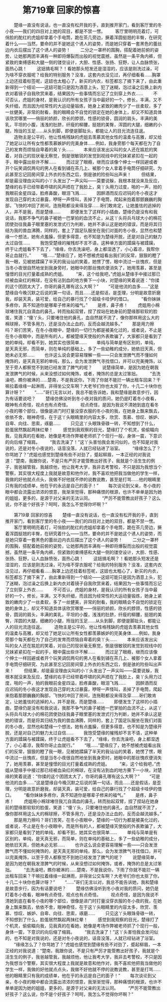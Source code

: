# 　　第719章 回家的惊喜
　　楚缘一直没有说话，也一直没有松开我的手，直到推开家门，看到客厅里的冬小夜——我们的四目对上她的双目，都是不禁一愣。
　　客厅里明明亮着灯，可俏脸的酡红的虎姐却拿着个手电筒，跪在茶几旁边，撅着浑圆挺翘的丰臀，在研究着什么——当然，要命的并不是她这个诱人的姿势，而是她只穿着一套黑色的蕾丝边内衣后摆出了这个诱人的姿势！
　　二分之一罩杯的围胸，搭配着她前俯的姿势，让她那两团丰满有一种即将爆裂而出般的视觉震撼，虽然是一条平角内裤，但紧致的束缚感和大腿一侧的镂空设计，大胆、性感、张扬、狂野，让人血脉愤张，面热心跳！
　　这妞搞毛啊？！看她那头短发还是湿湿的，应该是刚洗过澡，可为啥不穿衣服呢？给我的特别服务？没准，这套内衣没见过，再仔细看看……胸罩上边还挂着标签呢，这妞也太粗心了，新买的内衣，标签都忘了摘下来了，由此重新得到一个结论——这妞可能只是因为酒意上头，犯了迷糊，泡过澡之后换上新内衣对着镜子自我欣赏来着，结果因为一些事情而忘记了立刻穿上外衣……
　　不可否认，虎姐的身材，是我认识的所有女孩子当中最好的一个，修长，丰满，又不失纤细，而且因为经常性的大运动量锻炼，她身上紧致的嫩肉少了一丝柔软，多了一丝健美，非常的耐看，我的眼睛会不自觉的锁定在她的身体上，却又不知道具体该欣赏哪里——俏丽的娇颜，欣长的脖颈，性感的锁骨，圆润的肩头，丰满的美乳，平坦的小腹，浅浅的肚脐，纤瘦的柳腰，挺翘的美臀，浑圆的大腿，细嫩的小腿，玲珑的玉足……从头到脚，即便是脚趾头，都能让人的目光流连往返。
　　造物主是公平的，他让性格残缺的虎姐去羡慕其他女性的温柔与高雅，却又给了她足以让所有女性都羡慕嫉妒的完美身体……例如，我身旁那个每天都在为了自己的发育而烦恼自卑着的臭丫头……
　　本来应该发出尖叫的女人还在尴尬的笑着，对自己的现状毫无察觉，倒是很敏锐的发觉到视线中的兄妹紧紧扣在一起的手，眼中露出些许不解……
　　而过足了眼瘾，继而应该像个绅士一样回避或者开个玩笑调侃两句的男人在看到铺在茶几上、被那个女人拿着手电筒仔细研究、为此甚至忘记回房间穿上外衣的东西之后，倒是骇的险些叫出声来！
　　但结果，却是最没理由尖叫的小丫头发出了一声尖叫——莫要说躲，我根本就没来及反应，楚缘的右手已经带着呼啸的风声捂在了我脸上，臭丫头用力过度，啪的一声，拍的我眼前金星四溢，脸疼鼻酸，眼泪飞溅……
　　因醉酒而反应迟钝的冬小夜这才发现自己穿的太过暴露，咿呀一声怪叫，丢掉了手电筒，爬起来抱着那颤巍巍的胸部，飞快的冲回了房间，连拖鞋都没来得及穿……哥们敢肯定，让她羞怯的逃掉的人，并不是我，而是楚缘……
　　即便发生了这样的小插曲，楚缘仍是没有和我说话，我那不争气的鼻子被她一巴掌拍的血流不止，从这丫头将兵乓球大小的棉花团使劲往我鼻子眼里塞的发泄式行为判断，她并不承认这是她的错误，而是将其归结为我的兽血沸腾，同样的，套上了国足队服坐在我们对面的冬小夜，显然也和楚缘一个想法，她有点羞臊，但更多得意，也不知是为楚缘开脱，还是对自己的魅力太过自信……
　　我饱受楚缘的摧残却不言不语，这种单方面的蹂躏与被蹂躏，终于让虎姐看不下去了，“缘缘，你去洗澡吧，身上都湿透了，小心着凉，我帮你哥止血就行。”
　　“哦……”楚缘应了，她不想被虎姐看出我们的反常，狠狠的瞪了我一眼，见被她蹂躏了半天的我讪讪的笑着，她愣了愣，眼中流过一丝愧疚，但是当冬小夜很自然地坐到我身旁时，她眼中的那丝愧疚便消失了，她用羡慕，甚至是憧憬的目光打量着成熟的虎姐。
　　“来，这个给我吧，”虎姐从楚缘手中接过那已经被血染红的棉球，在没有沾到血的地方撕下一小块，对楚缘的笑着说道：“你揉的这个团团太大了，你哥的鼻孔哪有这么大啊？”
　　“可是他流的血多……”这是楚缘自今晚沉默之后说的第一句话，而且……还是假话，是歪理，分明是故意折磨我，却装天真，装可爱，给自己的暴行找了个超级卡哇伊的借口。
　　“看你妹妹多疼你，真不知道你是哪辈子修来的福气。”
　　是疼，鼻子疼！
　　虎姐用小棉球堵住我兀自滴血的鼻孔，转而抬起双臂，捏了捏站在她身前的楚缘那软软的脸蛋，笑道：“傻丫头，只要堵住他的鼻孔，血自然就不流了，像你那样用这么大的棉球擦，不管多用力，还是没办法止血的，反而会越流越多。”
　　那是用力擦吗？哥们苦笑，在冬小夜眼中，楚缘的一切行为都是被美化过的，或者说，不止是在冬小夜眼中，而是所有的人，都被楚缘天使般的外表欺骗了，大家都只是看到了她的单纯，却看不到，她其实也很简单……
　　单纯与简单是有区别的，单纯，是天真无邪，而简单，则在单纯的基础上，多了一些幼稚的成分，她依旧天真，但她未必无邪……
　　也许这么说会更容易理解一些——只会发泄脾气而不懂如何掩饰的，是天真无邪的单纯，那么，会为发泄脾气寻找借口，并可以完美掩饰，以至于旁人都察觉不到她已经发泄了脾气的呢？
　　说楚缘简单，是因为她在朝我发泄脾气的时候，从来没想过如何掩饰，或者，掩饰的总是太过笨拙。
　　“去洗澡吧，瞧你被淋的……楚南，不是我说你，下雨了你就不能拦一辆出租车回来？干嘛拉着缘缘一起淋雨，非得坐公交车啊？大老爷们你也太抠了你，十几二十块你也算计呀？”
　　“……”哥们无言以对，我总不能告诉她，我和楚缘是故意步行，因为有话要说吧？
　　楚缘仿佛没听到冬小夜对我的质问，她仍是盯着冬小夜看，眼神有点奇怪，视点也有点奇怪。
　　视点奇怪，是因为我说不清她到底在看冬小夜的哪个部位，很像是进门时打量没穿衣服的冬小夜的我，在她身上飘来飘去，依依不舍，眼神奇怪，在于这丫头眼睛里的内容太多，欣赏、羡慕、惊叹、嫉妒、自卑、向往、思索，琢磨……
　　只见这丫头眼珠骨碌一转，不知想到了什么，脸蛋居然飘起两抹红晕！
　　感觉到我观察的目光，楚缘打了个机灵，偷偷瞄向我，见我真的在看她，她像是考场作弊被老师抓了个现行一般，身体一震，下意识的向后缩了缩肩。
　　“我去洗澡了！”这丫头害怕我会发问似的，也不知是对我说的，还是对冬小夜说的，话音没落，人就已经钻进了浴室。
　　“缘缘怎么了？你骂她了？”虎姐也感觉到楚缘有些不对劲了，蹙起柳眉，一本正经的对我说道：“楚南，我跟你说，不是只有严厉才能管教出好孩子，我就是个活生生的例子，我爸越管我，我越烦他，他让我考大学，我非去考警校，不只是因为我想当个警察，其实很大程度上我就是故意和他作对，我不喜欢他把我当做他的学生一样，我做的好他就点点头，我做不好他就不停的说教说教，甚至是打骂……他的眼睛里只有我的成绩单，他在乎的永远是自己的面子！”
　　每次谈论到父亲，冬小夜的眼中都会流露出浓浓的恨意，我渐渐觉得，那种痛恨的根源，也许不单单是因为她的姐姐，更多的，是源于对父亲的无法认同。
　　“严厉不能管教出好孩子？这么说，你不是个好孩子？呵呵，我怎么不觉得你坏啊？”

　　第719章 回家的惊喜
　　楚缘一直没有说话，也一直没有松开我的手，直到推开家门，看到客厅里的冬小夜——我们的四目对上她的双目，都是不禁一愣。
　　客厅里明明亮着灯，可俏脸的酡红的虎姐却拿着个手电筒，跪在茶几旁边，撅着浑圆挺翘的丰臀，在研究着什么——当然，要命的并不是她这个诱人的姿势，而是她只穿着一套黑色的蕾丝边内衣后摆出了这个诱人的姿势！
　　二分之一罩杯的围胸，搭配着她前俯的姿势，让她那两团丰满有一种即将爆裂而出般的视觉震撼，虽然是一条平角内裤，但紧致的束缚感和大腿一侧的镂空设计，大胆、性感、张扬、狂野，让人血脉愤张，面热心跳！
　　这妞搞毛啊？！看她那头短发还是湿湿的，应该是刚洗过澡，可为啥不穿衣服呢？给我的特别服务？没准，这套内衣没见过，再仔细看看……胸罩上边还挂着标签呢，这妞也太粗心了，新买的内衣，标签都忘了摘下来了，由此重新得到一个结论——这妞可能只是因为酒意上头，犯了迷糊，泡过澡之后换上新内衣对着镜子自我欣赏来着，结果因为一些事情而忘记了立刻穿上外衣……
　　不可否认，虎姐的身材，是我认识的所有女孩子当中最好的一个，修长，丰满，又不失纤细，而且因为经常性的大运动量锻炼，她身上紧致的嫩肉少了一丝柔软，多了一丝健美，非常的耐看，我的眼睛会不自觉的锁定在她的身体上，却又不知道具体该欣赏哪里——俏丽的娇颜，欣长的脖颈，性感的锁骨，圆润的肩头，丰满的美乳，平坦的小腹，浅浅的肚脐，纤瘦的柳腰，挺翘的美臀，浑圆的大腿，细嫩的小腿，玲珑的玉足……从头到脚，即便是脚趾头，都能让人的目光流连往返。
　　造物主是公平的，他让性格残缺的虎姐去羡慕其他女性的温柔与高雅，却又给了她足以让所有女性都羡慕嫉妒的完美身体……例如，我身旁那个每天都在为了自己的发育而烦恼自卑着的臭丫头……
　　本来应该发出尖叫的女人还在尴尬的笑着，对自己的现状毫无察觉，倒是很敏锐的发觉到视线中的兄妹紧紧扣在一起的手，眼中露出些许不解……
　　而过足了眼瘾，继而应该像个绅士一样回避或者开个玩笑调侃两句的男人在看到铺在茶几上、被那个女人拿着手电筒仔细研究、为此甚至忘记回房间穿上外衣的东西之后，倒是骇的险些叫出声来！
　　但结果，却是最没理由尖叫的小丫头发出了一声尖叫——莫要说躲，我根本就没来及反应，楚缘的右手已经带着呼啸的风声捂在了我脸上，臭丫头用力过度，啪的一声，拍的我眼前金星四溢，脸疼鼻酸，眼泪飞溅……
　　因醉酒而反应迟钝的冬小夜这才发现自己穿的太过暴露，咿呀一声怪叫，丢掉了手电筒，爬起来抱着那颤巍巍的胸部，飞快的冲回了房间，连拖鞋都没来得及穿……哥们敢肯定，让她羞怯的逃掉的人，并不是我，而是楚缘……
　　即便发生了这样的小插曲，楚缘仍是没有和我说话，我那不争气的鼻子被她一巴掌拍的血流不止，从这丫头将兵乓球大小的棉花团使劲往我鼻子眼里塞的发泄式行为判断，她并不承认这是她的错误，而是将其归结为我的兽血沸腾，同样的，套上了国足队服坐在我们对面的冬小夜，显然也和楚缘一个想法，她有点羞臊，但更多得意，也不知是为楚缘开脱，还是对自己的魅力太过自信……
　　我饱受楚缘的摧残却不言不语，这种单方面的蹂躏与被蹂躏，终于让虎姐看不下去了，“缘缘，你去洗澡吧，身上都湿透了，小心着凉，我帮你哥止血就行。”
　　“哦……”楚缘应了，她不想被虎姐看出我们的反常，狠狠的瞪了我一眼，见被她蹂躏了半天的我讪讪的笑着，她愣了愣，眼中流过一丝愧疚，但是当冬小夜很自然地坐到我身旁时，她眼中的那丝愧疚便消失了，她用羡慕，甚至是憧憬的目光打量着成熟的虎姐。
　　“来，这个给我吧，”虎姐从楚缘手中接过那已经被血染红的棉球，在没有沾到血的地方撕下一小块，对楚缘的笑着说道：“你揉的这个团团太大了，你哥的鼻孔哪有这么大啊？”
　　“可是他流的血多……”这是楚缘自今晚沉默之后说的第一句话，而且……还是假话，是歪理，分明是故意折磨我，却装天真，装可爱，给自己的暴行找了个超级卡哇伊的借口。
　　“看你妹妹多疼你，真不知道你是哪辈子修来的福气。”
　　是疼，鼻子疼！
　　虎姐用小棉球堵住我兀自滴血的鼻孔，转而抬起双臂，捏了捏站在她身前的楚缘那软软的脸蛋，笑道：“傻丫头，只要堵住他的鼻孔，血自然就不流了，像你那样用这么大的棉球擦，不管多用力，还是没办法止血的，反而会越流越多。”
　　那是用力擦吗？哥们苦笑，在冬小夜眼中，楚缘的一切行为都是被美化过的，或者说，不止是在冬小夜眼中，而是所有的人，都被楚缘天使般的外表欺骗了，大家都只是看到了她的单纯，却看不到，她其实也很简单……
　　单纯与简单是有区别的，单纯，是天真无邪，而简单，则在单纯的基础上，多了一些幼稚的成分，她依旧天真，但她未必无邪……
　　也许这么说会更容易理解一些——只会发泄脾气而不懂如何掩饰的，是天真无邪的单纯，那么，会为发泄脾气寻找借口，并可以完美掩饰，以至于旁人都察觉不到她已经发泄了脾气的呢？
　　说楚缘简单，是因为她在朝我发泄脾气的时候，从来没想过如何掩饰，或者，掩饰的总是太过笨拙。
　　“去洗澡吧，瞧你被淋的……楚南，不是我说你，下雨了你就不能拦一辆出租车回来？干嘛拉着缘缘一起淋雨，非得坐公交车啊？大老爷们你也太抠了你，十几二十块你也算计呀？”
　　“……”哥们无言以对，我总不能告诉她，我和楚缘是故意步行，因为有话要说吧？
　　楚缘仿佛没听到冬小夜对我的质问，她仍是盯着冬小夜看，眼神有点奇怪，视点也有点奇怪。
　　视点奇怪，是因为我说不清她到底在看冬小夜的哪个部位，很像是进门时打量没穿衣服的冬小夜的我，在她身上飘来飘去，依依不舍，眼神奇怪，在于这丫头眼睛里的内容太多，欣赏、羡慕、惊叹、嫉妒、自卑、向往、思索，琢磨……
　　只见这丫头眼珠骨碌一转，不知想到了什么，脸蛋居然飘起两抹红晕！
　　感觉到我观察的目光，楚缘打了个机灵，偷偷瞄向我，见我真的在看她，她像是考场作弊被老师抓了个现行一般，身体一震，下意识的向后缩了缩肩。
　　“我去洗澡了！”这丫头害怕我会发问似的，也不知是对我说的，还是对冬小夜说的，话音没落，人就已经钻进了浴室。
　　“缘缘怎么了？你骂她了？”虎姐也感觉到楚缘有些不对劲了，蹙起柳眉，一本正经的对我说道：“楚南，我跟你说，不是只有严厉才能管教出好孩子，我就是个活生生的例子，我爸越管我，我越烦他，他让我考大学，我非去考警校，不只是因为我想当个警察，其实很大程度上我就是故意和他作对，我不喜欢他把我当做他的学生一样，我做的好他就点点头，我做不好他就不停的说教说教，甚至是打骂……他的眼睛里只有我的成绩单，他在乎的永远是自己的面子！”
　　每次谈论到父亲，冬小夜的眼中都会流露出浓浓的恨意，我渐渐觉得，那种痛恨的根源，也许不单单是因为她的姐姐，更多的，是源于对父亲的无法认同。
　　“严厉不能管教出好孩子？这么说，你不是个好孩子？呵呵，我怎么不觉得你坏啊？”
